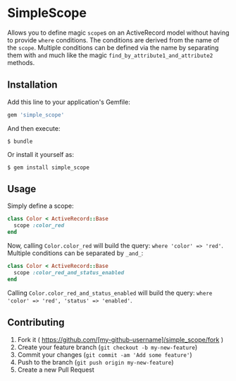 # SimpleScope

Allows you to define magic `scope`s on an ActiveRecord model without having to provide `where` conditions. The conditions are derived from the name of the `scope`. Multiple conditions can be defined via the name by separating them with `and` much like the magic `find_by_attribute1_and_attribute2` methods.

## Installation

Add this line to your application's Gemfile:

```ruby
gem 'simple_scope'
```

And then execute:

    $ bundle

Or install it yourself as:

    $ gem install simple_scope

## Usage

Simply define a scope:

```ruby
class Color < ActiveRecord::Base
  scope :color_red
end
```

Now, calling `Color.color_red` will build the query: `where 'color' => 'red'`. Multiple conditions can be separated by `_and_`:

```ruby
class Color < ActiveRecord::Base
  scope :color_red_and_status_enabled
end
```

Calling `Color.color_red_and_status_enabled` will build the query: `where 'color' => 'red', 'status' => 'enabled'`.

## Contributing

1. Fork it ( https://github.com/[my-github-username]/simple_scope/fork )
2. Create your feature branch (`git checkout -b my-new-feature`)
3. Commit your changes (`git commit -am 'Add some feature'`)
4. Push to the branch (`git push origin my-new-feature`)
5. Create a new Pull Request
